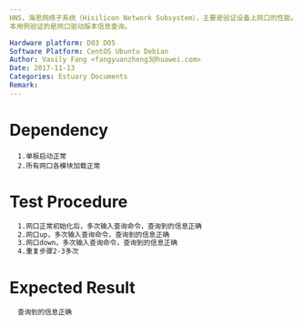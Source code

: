 ```yaml
---
HNS，海思网络子系统（Hisilicon Network Subsystem），主要是验证设备上网口的性能。
本用例验证的是网口驱动版本信息查询。

Hardware platform: D03 D05  
Software Platform: CentOS Ubuntu Debian 
Author: Vasily Fang <fangyuanzheng3@huawei.com>  
Date: 2017-11-13
Categories: Estuary Documents  
Remark:
---
```


# Dependency
```
  1.单板启动正常
  2.所有网口各模块加载正常
```

# Test Procedure
```bash
  1.网口正常初始化后，多次输入查询命令，查询到的信息正确
  2.网口up，多次输入查询命令，查询到的信息正确
  3.网口down，多次输入查询命令，查询到的信息正确
  4.重复步骤2-3多次
```

# Expected Result
```bash
  查询到的信息正确
```
